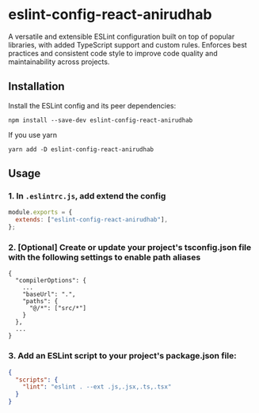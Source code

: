 # eslint-config-react-anirudhab

A versatile and extensible ESLint configuration built on top of popular libraries, with added TypeScript support and custom rules. Enforces best practices and consistent code style to improve code quality and maintainability across projects.

## Installation

Install the ESLint config and its peer dependencies:

```
npm install --save-dev eslint-config-react-anirudhab

```

If you use yarn

```
yarn add -D eslint-config-react-anirudhab

```

## Usage

### 1. In `.eslintrc.js`, add extend the config

```javascript
module.exports = {
  extends: ["eslint-config-react-anirudhab"],
};
```

### 2. [Optional] Create or update your project's tsconfig.json file with the following settings to enable path aliases

```
{
  "compilerOptions": {
    ...
    "baseUrl": ".",
    "paths": {
      "@/*": ["src/*"]
    }
  },
  ...
}
```

### 3. Add an ESLint script to your project's package.json file:

```json
{
  "scripts": {
    "lint": "eslint . --ext .js,.jsx,.ts,.tsx"
  }
}
```
